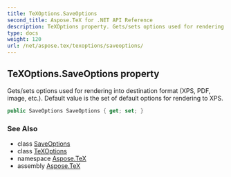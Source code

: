 ```yaml
---
title: TeXOptions.SaveOptions
second_title: Aspose.TeX for .NET API Reference
description: TeXOptions property. Gets/sets options used for rendering into destination format XPS PDF image etc.. Default value is the set of default options for rendering to XPS
type: docs
weight: 120
url: /net/aspose.tex/texoptions/saveoptions/
---
```

## TeXOptions.SaveOptions property

Gets/sets options used for rendering into destination format (XPS, PDF, image, etc.). Default value is the set of default options for rendering to XPS.

```csharp
public SaveOptions SaveOptions { get; set; }
```

### See Also

* class [SaveOptions](../../../aspose.tex.presentation/saveoptions/)
* class [TeXOptions](../)
* namespace [Aspose.TeX](../../texoptions/)
* assembly [Aspose.TeX](../../../)



